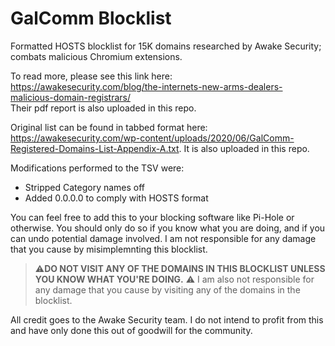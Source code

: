 # GalComm Blocklist
Formatted HOSTS blocklist for 15K domains researched by Awake Security; combats malicious Chromium extensions.

To read more, please see this link here: https://awakesecurity.com/blog/the-internets-new-arms-dealers-malicious-domain-registrars/ <br/>
Their pdf report is also uploaded in this repo. 

Original list can be found in tabbed format here: https://awakesecurity.com/wp-content/uploads/2020/06/GalComm-Registered-Domains-List-Appendix-A.txt.
It is also uploaded in this repo. 

Modifications performed to the TSV were: 

- Stripped Category names off
- Added 0.0.0.0 to comply with HOSTS format

You can feel free to add this to your blocking software like Pi-Hole or otherwise. You should only do so if you know what you are doing, and if you can undo potential damage involved. I am not responsible for any damage that you cause by misimplemnting this blocklist.
> :warning:**DO NOT VISIT ANY OF THE DOMAINS IN THIS BLOCKLIST UNLESS YOU KNOW WHAT YOU'RE DOING.** :warning:
I am also not responsible for any damage that you cause by visiting any of the domains in the blocklist. 

All credit goes to the Awake Security team. I do not intend to profit from this and have only done this out of goodwill for the community. 
